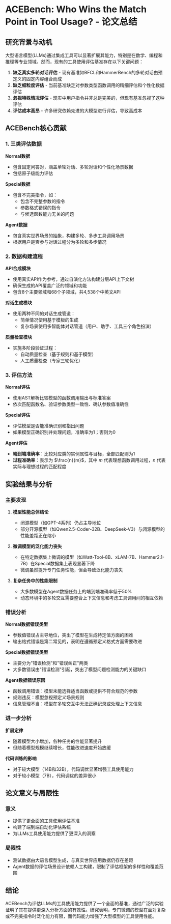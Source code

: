 # ACEBench: Who Wins the Match Point in Tool Usage? - 论文总结

## 研究背景与动机

大型语言模型(LLMs)通过集成工具可以显著扩展其能力，特别是在数学、编程和推理等专业领域。然而，现有的工具使用评估基准存在以下关键问题：

1. **缺乏真实多轮对话评估** - 现有基准如BFCL和HammerBench的多轮对话由预定义的固定内容组合而成
2. **缺乏细粒度评估** - 当前基准缺乏对参数类型函数调用的精细评估和个性化数据评估
3. **忽视特殊情况评估** - 现实中用户指令并非总是完美的，但现有基准忽视了这种评估
4. **评估成本高昂** - 许多研究依赖先进的大模型进行评估，导致高成本

## ACEBench核心贡献

### 1. 三类评估数据

**Normal数据**
- 包含固定问答对，涵盖单轮对话、多轮对话和个性化场景数据
- 包括原子级能力评估

**Special数据**  
- 包含不完美指令，如：
  - 包含不完整参数的指令
  - 参数格式错误的指令
  - 与候选函数能力无关的问题

**Agent数据**
- 包含真实世界场景的抽象，构建多轮、多步工具调用场景
- 根据用户是否参与对话过程分为多轮和多步情况

### 2. 数据构建流程

**API合成模块**
- 使用真实API作为参考，通过自演化方法构建分层API上下文树
- 确保生成的API覆盖广泛的领域和功能
- 包含8个主要领域和68个子领域，共4,538个中英文API

**对话生成模块**
- 使用两种不同的对话生成管道：
  - 简单情况使用基于模板的生成
  - 复杂场景使用多智能体对话管道（用户、助手、工具三个角色扮演）

**质量检查模块**
- 实施多阶段验证过程：
  - 自动质量检查（基于规则和基于模型）
  - 人工质量检查（专家三轮优化）

### 3. 评估方法

**Normal评估**
- 使用AST解析比较模型的函数调用输出与标准答案
- 依次匹配函数名、验证参数类型一致性、确认参数值准确性

**Special评估**
- 评估模型是否能准确识别和指出问题
- 如果模型正确识别并处理问题，准确率为1；否则为0

**Agent评估**
- **端到端准确率**：比较对应类的实例属性与目标，全部匹配则为1
- **过程准确率**：表示为 $\frac{n}{m}$，其中 $m$ 代表理想函数调用过程，$n$ 代表实际与理想过程的匹配程度

## 实验结果与分析

### 主要发现

1. **模型性能总体结论**
   - 闭源模型（如GPT-4系列）仍占主导地位
   - 部分开源模型（如Qwen2.5-Coder-32B、DeepSeek-V3）与闭源模型的性能差距正在缩小

2. **微调模型的泛化能力丧失**
   - 在特定数据集上微调的模型（如Watt-Tool-8B、xLAM-7B、Hammer2.1-7B）在Special数据集上表现显著下降
   - 微调虽然提升专门任务性能，但会导致泛化能力丧失

3. **复杂任务中的性能限制**
   - 大多数模型在Agent数据任务上的端到端准确率低于50%
   - 动态环境中的多轮交互需要整合上下文信息和考虑工具调用间的相互依赖

### 错误分析

**Normal数据错误类型**
- 参数值错误占主导地位，突出了模型在生成特定值方面的困难
- 输出格式错误是第二常见的，表明在遵循预定义格式方面需要改进

**Special数据错误类型**
- 主要分为"错误检测"和"错误纠正"两类
- 大多数错误由"错误检测"引起，突出了模型问题检测能力的关键缺口

**Agent数据错误原因**
- 函数调用错误：模型未能选择适当函数或提供不符合规范的参数
- 规则违反：模型忽视预定义场景规则
- 信息管理不当：模型在多轮交互中无法正确记录或处理上下文信息

### 进一步分析

**扩展定律**
- 随着模型大小增加，各种任务的性能显著提升
- 但随着模型规模继续增长，性能改进速度开始放缓

**代码训练的影响**
- 对于较大模型（14B和32B），代码调优显著增强工具使用能力
- 对于较小模型（7B），代码调优的差异很小

## 论文意义与局限性

### 意义
- 提供了更全面的工具使用评估基准
- 构建了端到端自动化评估系统
- 为LLMs工具使用能力提供了更深入的洞察

### 局限性
- 测试数据由大语言模型生成，与真实世界应用数据仍存在差距
- Agent数据的评估场景设计依赖人工构建，限制了评估框架的多样性和覆盖范围

## 结论

ACEBench为评估LLMs的工具使用能力提供了一个全面的基准，通过广泛的实验证明了其在提供更深入分析方面的有效性。研究表明，专门微调的模型在面对复杂或不完美指令时泛化能力有限，而代码能力增强了大型模型的工具使用性能。